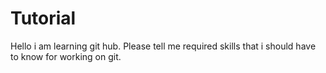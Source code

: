 # Tutorial
Hello i am learning git hub. Please tell me required skills that i should have to know for working on git.
